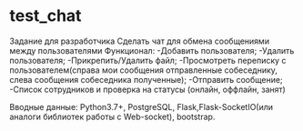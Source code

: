 # test_chat

Задание для разработчика 
Сделать чат для обмена сообщениями между пользователями
Функционал:
-Добавить пользователя;
-Удалить пользователя;
-Прикрепить/Удалить файл;
-Просмотреть переписку с пользователем(справа мои сообщения отправленные собеседнику, слева сообщения собеседника полученные);
-Отправить сообщение;
-Список сотрудников и проверка на статусы (онлайн, оффлайн, занят)

Вводные данные:
Python3.7+, PostgreSQL, Flask,Flask-SocketIO(или аналоги библиотек работы с Web-socket), bootstrap.
